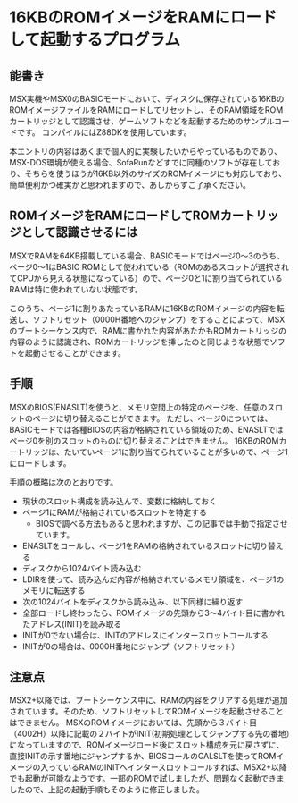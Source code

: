 # 16KBのROMイメージをRAMにロードして起動するプログラム

## 能書き
  
MSX実機やMSX0のBASICモードにおいて、ディスクに保存されている16KBのROMイメージファイルをRAMにロードしてリセットし、そのRAM領域をROMカートリッジとして認識させ、ゲームソフトなどを起動するためのサンプルコードです。
コンパイルにはZ88DKを使用しています。

本エントリの内容はあくまで個人的に実験したいからやっているものであり、MSX-DOS環境が使える場合、SofaRunなどすでに同種のソフトが存在しており、そちらを使うほうが16KB以外のサイズのROMイメージにも対応しており、簡単便利かつ確実かと思われますので、あしからずご了承ください。
  
## ROMイメージをRAMにロードしてROMカートリッジとして認識させるには
  
MSXでRAMを64KB搭載している場合、BASICモードではページ0〜3のうち、ページ0〜1はBASIC ROMとして使われている（ROMのあるスロットが選択されてCPUから見える状態になっている）ので、ページ0と1に割り当てられているRAMは特に使われていない状態です。
  
このうち、ページ1に割りあたっているRAMに16KBのROMイメージの内容を転送し、ソフトリセット（0000H番地へのジャンプ）をすることによって、MSXのブートシーケンス内で、RAMに書かれた内容があたかもROMカートリッジの内容のように認識され、ROMカートリッジを挿したのと同じような状態でソフトを起動させることができます。
  
## 手順
  
MSXのBIOS(ENASLT)を使うと、メモリ空間上の特定のページを、任意のスロットのページに切り替えることができます。
ただし、ページ0については、BASICモードでは各種BIOSの内容が格納されている領域のため、ENASLTではページ0を別のスロットのものに切り替えることはできません。
16KBのROMカートリッジは、たいていページ1に割り当てられていることが多いので、ページ1にロードします。
  
手順の概略は次のとおりです。
  
- 現状のスロット構成を読み込んで、変数に格納しておく
- ページ1にRAMが格納されているスロットを特定する
  - BIOSで調べる方法もあると思われますが、この記事では手動で指定させています。
- ENASLTをコールし、ページ1をRAMの格納されているスロットに切り替える
- ディスクから1024バイト読み込む
- LDIRを使って、読み込んだ内容が格納されているメモリ領域を、ページ1のメモリに転送する
- 次の1024バイトをディスクから読み込み、以下同様に繰り返す
- 全部ロードし終わったら、ROMイメージの先頭から3〜4バイト目に書かれたアドレス(INIT)を読み取る
- INITが0でない場合は、INITのアドレスにインタースロットコールする
- INITが0の場合は、0000H番地にジャンプ（ソフトリセット）


## 注意点

MSX2+以降では、ブートシーケンス中に、RAMの内容をクリアする処理が追加されています。そのため、ソフトリセットしてROMイメージを起動させることはできません。
MSXのROMイメージにおいては、先頭から３バイト目（4002H）以降に記載の２バイトがINIT(初期処理としてジャンプする先の番地）になっていますので、ROMイメージロード後にスロット構成を元に戻さずに、直接INITの示す番地にジャンプするか、BIOSコールのCALSLTを使ってROMイメージの入っているRAMのINITへインタースロットコールすれば、MSX2+以降でも起動が可能なようです。一部のROMで試しましたが、問題なく起動できましたので、上記の起動手順もそのように修正しました。 